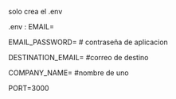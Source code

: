 solo crea el .env

.env :
EMAIL=

EMAIL_PASSWORD= # contraseña de aplicacion

DESTINATION_EMAIL= #correo de destino

COMPANY_NAME= #nombre de uno

PORT=3000
